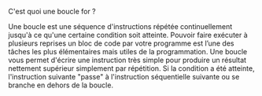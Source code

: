 C'est quoi une boucle for ? 

Une boucle est une séquence d'instructions répétée continuellement jusqu'à ce qu'une certaine condition soit atteinte. Pouvoir faire exécuter
à plusieurs reprises un bloc de code par votre programme est l’une des tâches les plus élémentaires mais utiles de la programmation.
Une boucle vous permet d'écrire une instruction très simple pour produire un résultat nettement supérieur simplement par répétition. 
Si la condition a été atteinte, l'instruction suivante "passe" à l'instruction séquentielle suivante ou se branche en dehors de la boucle.
